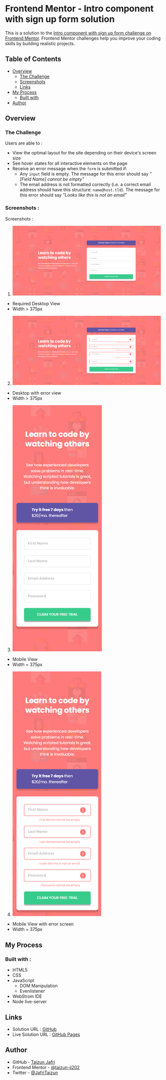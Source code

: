 # Frontend Mentor - Intro component with sign up form solution

This is a solution to the [Intro component with sign up form challenge on Frontend Mentor](https://www.frontendmentor.io/challenges/intro-component-with-signup-form-5cf91bd49edda32581d28fd1).
Frontend Mentor challenges help you improve your coding skills by building realistic projects.

## Table of Contents

- [Overview](#overview)
  - [The Challenge](#the-challenge)
  - [Screenshots](#screenshots-)
  - [Links](#links)
- [My Process](#my-process)
  - [Built with](#built-with--)
- [Author](#author)

## Overview

### The Challenge

Users are able to :

- View the optimal layout for the site depending on their device's screen size
- See hover states for all interactive elements on the page
- Receive an error message when the `form` is submitted if:
  - Any `input` field is empty. The message for this error should say _"[Field Name] cannot be empty"_
  - The email address is not formatted correctly (i.e. a correct email address should have this structure: `name@host.tld`). The message for this error should say _"Looks like this is not an email"_

### Screenshots :

Screenshots :

1. ![DESKTOP](./Screenshots/Desktop.png)

- Required Desktop View
- Width > 375px

2. ![DESKTOP_ERROR](./Screenshots/desktop_error.png)

- Desktop with error view
- Width > 375px

3. ![MOBILE](./Screenshots/mobile.png)

- Mobile View
- Width = 375px

4. ![MOBILE_ERROR](./Screenshots/mobile_error.png)

- Mobile View with error screen
- Width = 375px

## My Process

### Built with :

- HTML5
- CSS
- JavaScript
  - DOM Manipulation
  - Evenlistener
- WebStrom IDE
- Node live-server

## Links

- Solution URL : [GitHub](https://github.com/taizun-jj202/frontendmentor.io/tree/main/intro-component-with-signup-form-master)
- Live Solution URL : [GitHub Pages](https://taizun-jj202.github.io/frontendmentor.io/intro-component-with-signup-form-master/)

## Author

- GitHub - [Taizun Jafri](https://github.com/taizun-jj202)
- Frontend Mentor - [@taizun-jj202](https://www.frontendmentor.io/profile/taizun-jj202)
- Twitter - [@JafriTaizun](https://www.twitter.com/JafriTaizun)
